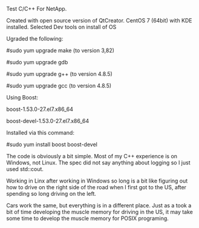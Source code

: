 Test C/C++ For NetApp.

Created with open source version of QtCreator.
CentOS 7 (64bit) with KDE installed. Selected Dev tools on install of OS

Ugraded the following: 

#sudo yum upgrade make (to version 3,82)

#sudo yum upgrade gdb 

#sudo yum upgrade g++ (to version 4.8.5)

#sudo yum upgrade gcc (to version 4.8.5)

Using Boost:

  boost-1.53.0-27.el7.x86_64
  
  boost-devel-1.53.0-27.el7.x86_64

Installed via this command:

#sudo yum install boost boost-devel



The code is obviously a bit simple. Most of my C++ experience is on Windows, not Linux. The spec did not say anything
about logging so I just used std::cout.

Working in Linx after working in Windows so long is a bit like figuring out how to drive on the right side of the road 
when I first got to the US, after spending so long driving on the left. 

Cars work the same, but everything is in a different place. Just as a took a bit of time developing the muscle memory 
for driving in the US, it may take some time to develop the muscle memory for POSIX programing.
